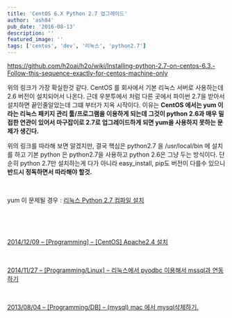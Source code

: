 ```yaml
---
title: 'CentOS 6.X Python 2.7 업그레이드'
author: 'ash84'
pub_date: '2016-08-13'
description: ''
featured_image: ''
tags: ['centos', 'dev', '리눅스', 'python2.7']
---
```


https://github.com/h2oai/h2o/wiki/Installing-python-2.7-on-centos-6.3.-Follow-this-sequence-exactly-for-centos-machine-only

위의 링크가 가장 확실한것 같다. CentOS 를 회사에서 기본 리눅스 서버로 사용하는데 2.6 버전이 설치되어서 나온다. 근데 우분투에서 처럼 다른 곳에서 파이썬 2.7을 받아서 설치하면 끝인줄알았는데 그떄 부터가 지옥 시작이다. 이유는 **CentOS 에서는 yum 이라는 리눅스 패키지 관리 툴/프로그램을 이용하게 되는데 그것이 python 2.6과 매우 밀접한 연관이 있어서 마구잡이로 2.7로 업그레이드하게 되면 yum을 사용하지 못하는 문제가 생긴다.**

위의 링크를 따라해 보면 알겠지만, 결국 핵심은 python2.7 을 /usr/local/bin 에 설치를 하고 기본 python 은 python2.7을 사용하고 python 2.6은 그냥 두는 방식이다. 단순히 python 2.7만 설치하는게 다가 아니라 easy_install, pip도 버전이 다를수 있으니 **반드시 정독하면서 따라해야 할것.**

 

yum 이 문제될 경우 : [리눅스 Python 2.7 컴파일 설치 ](http://zetawiki.com/wiki/%EB%A6%AC%EB%88%85%EC%8A%A4_Python_2.7_%EC%BB%B4%ED%8C%8C%EC%9D%BC_%EC%84%A4%EC%B9%98)

 

 

[2014/12/09 – [Programming] – [CentOS] Apache2.4 설치](http://ash84.tistory.com/1094)

 

[2014/11/27 – [Programming/Linux] – 리눅스에서 pyodbc 이용해서 mssql과 연동하기](http://ash84.tistory.com/1085)

 

[2013/08/04 – [Programming/DB] – (mysql) mac 에서 mysql삭제하기.](http://ash84.tistory.com/1003)

 

 



